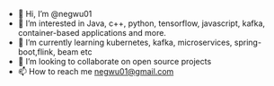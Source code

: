 - 👋 Hi, I’m @negwu01
- 👀 I’m interested in Java, c++, python, tensorflow, javascript, kafka, container-based applications and more.
- 🌱 I’m currently learning kubernetes, kafka, microservices, spring-boot,flink, beam etc
- 💞️ I’m looking to collaborate on open source projects
- 📫 How to reach me negwu01@gmail.com

<!---
negwu01/negwu01 is a ✨ special ✨ repository because its `README.md` (this file) appears on your GitHub profile.
You can click the Preview link to take a look at your changes.
--->

